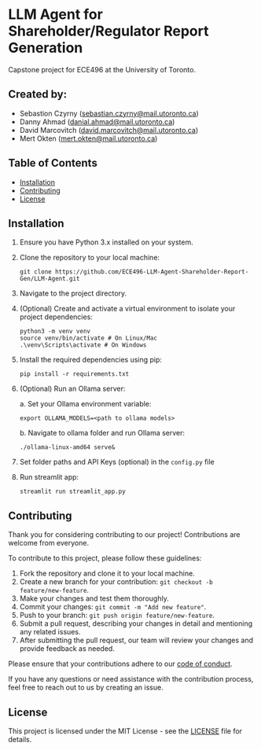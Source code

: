 # LLM Agent for Shareholder/Regulator Report Generation

Capstone project for ECE496 at the University of Toronto.

## Created by:
- Sebastion Czyrny (sebastian.czyrny@mail.utoronto.ca)
- Danny Ahmad (danial.ahmad@mail.utoronto.ca)
- David Marcovitch (david.marcovitch@mail.utoronto.ca)
- Mert Okten (mert.okten@mail.utoronto.ca)

## Table of Contents

- [Installation](#installation)
- [Contributing](#contributing)
- [License](#license)


## Installation

1. Ensure you have Python 3.x installed on your system.
2. Clone the repository to your local machine:
   ```console
   git clone https://github.com/ECE496-LLM-Agent-Shareholder-Report-Gen/LLM-Agent.git
   ```
3. Navigate to the project directory.
4. (Optional) Create and activate a virtual environment to isolate your project dependencies:
   ```console
   python3 -m venv venv
   source venv/bin/activate # On Linux/Mac
   .\venv\Scripts\activate # On Windows
   ```
5. Install the required dependencies using pip:
   ```console
   pip install -r requirements.txt
   ```
6. (Optional) Run an Ollama server:

   a. Set your Ollama environment variable:
      ```console
      export OLLAMA_MODELS=<path to ollama models>
      ```
   b. Navigate to ollama folder and run Ollama server:
   ```console
   ./ollama-linux-amd64 serve&
   ```
7. Set folder paths and API Keys (optional) in the ```config.py``` file
8. Run streamlit app:
   ```console
   streamlit run streamlit_app.py
   ```


## Contributing

Thank you for considering contributing to our project! Contributions are welcome from everyone.

To contribute to this project, please follow these guidelines:

1. Fork the repository and clone it to your local machine.
2. Create a new branch for your contribution: `git checkout -b feature/new-feature`.
3. Make your changes and test them thoroughly.
4. Commit your changes: `git commit -m "Add new feature"`.
5. Push to your branch: `git push origin feature/new-feature`.
6. Submit a pull request, describing your changes in detail and mentioning any related issues.
7. After submitting the pull request, our team will review your changes and provide feedback as needed.

Please ensure that your contributions adhere to our [code of conduct](CODE_OF_CONDUCT.md).

If you have any questions or need assistance with the contribution process, feel free to reach out to us by creating an issue.

## License

This project is licensed under the MIT License - see the [LICENSE](LICENSE) file for details.
